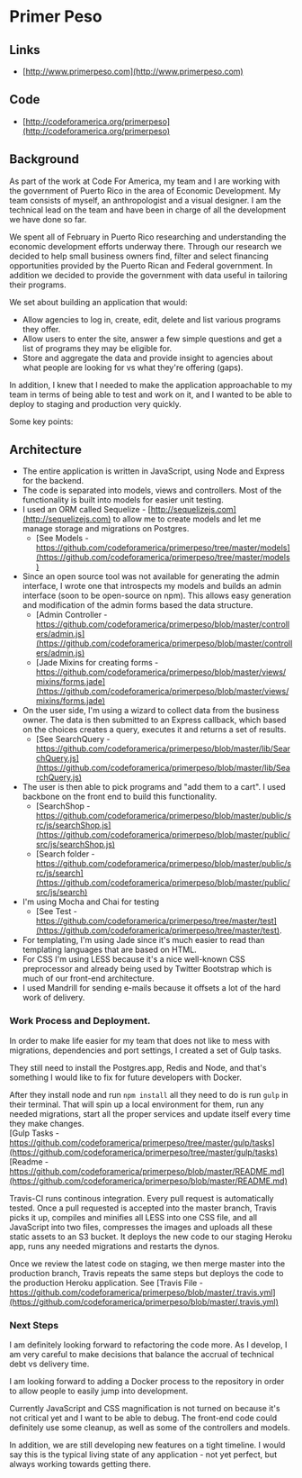 # Primer Peso
## Links
*  [http://www.primerpeso.com](http://www.primerpeso.com)

## Code
* [http://codeforamerica.org/primerpeso](http://codeforamerica.org/primerpeso)

## Background
As part of the work at Code For America, my team and I are working with the government of Puerto Rico in the area of Economic Development.  My team consists of myself, an anthropologist and a visual designer.  I am the technical lead on the team and have been in charge of all the development we have done so far.  

We spent all of February in Puerto Rico researching and understanding the economic development efforts underway there.  Through our research we decided  to help small business owners find, filter and select financing opportunities provided by the Puerto Rican and Federal government. In addition we decided to provide the government with data useful in tailoring their programs.

We set about building an application that would:

* Allow agencies to log in, create, edit, delete and list various programs they offer.
* Allow users to enter the site, answer a few simple questions and get a list of programs they may be eligible for. 
* Store and aggregate the data and provide insight to agencies about what people are looking for vs what they're offering (gaps).

In addition, I knew that I needed to make the application approachable to my team in terms of being able to test and work on it, and I wanted to be able to deploy to staging and production very quickly.  

Some key points:

## Architecture
* The entire application is written in JavaScript, using Node and Express for the backend.
* The code is separated into models, views and controllers.  Most of the functionality is built into models for easier unit testing.
* I used an ORM called Sequelize - [http://sequelizejs.com](http://sequelizejs.com) to allow me to create models and let me manage storage and migrations on Postgres.  
  * [See Models - https://github.com/codeforamerica/primerpeso/tree/master/models](https://github.com/codeforamerica/primerpeso/tree/master/models)
* Since an open source tool was not available for generating the admin interface, I wrote one that introspects my models and builds an admin interface (soon to be open-source on npm). This allows easy generation and modification of the admin forms based the data structure.  
  * [Admin Controller - https://github.com/codeforamerica/primerpeso/blob/master/controllers/admin.js](https://github.com/codeforamerica/primerpeso/blob/master/controllers/admin.js)
  * [Jade Mixins for creating forms - https://github.com/codeforamerica/primerpeso/blob/master/views/mixins/forms.jade](https://github.com/codeforamerica/primerpeso/blob/master/views/mixins/forms.jade)
* On the user side, I'm using a wizard to collect data from the business owner.  The data is then submitted to an Express callback, which based on the choices creates a query, executes it and returns a set of results. 
  * [See SearchQuery - https://github.com/codeforamerica/primerpeso/blob/master/lib/SearchQuery.js](https://github.com/codeforamerica/primerpeso/blob/master/lib/SearchQuery.js)  
* The user is then able to pick programs and "add them to a cart".  I used backbone on the front end to build this functionality.  
  * [SearchShop - https://github.com/codeforamerica/primerpeso/blob/master/public/src/js/searchShop.js](https://github.com/codeforamerica/primerpeso/blob/master/public/src/js/searchShop.js)
  * [Search folder - https://github.com/codeforamerica/primerpeso/blob/master/public/src/js/search](https://github.com/codeforamerica/primerpeso/blob/master/public/src/js/search)
* I'm using Mocha and Chai for testing 
  * [See Test - https://github.com/codeforamerica/primerpeso/tree/master/test](https://github.com/codeforamerica/primerpeso/tree/master/test).
* For templating, I'm using Jade since it's much easier to read than templating languages that are based on HTML.
* For CSS I'm using LESS because it's a nice well-known CSS preprocessor and already being used by Twitter Bootstrap which is much of our front-end architecture.
* I used Mandrill for sending e-mails because it offsets a lot of the hard work of delivery.  

### Work Process and Deployment.
In order to make life easier for my team that does not like to mess with migrations, dependencies and port settings, I created a set of Gulp tasks.  

They still need to install the Postgres.app, Redis and Node, and that's something I would like to fix for future developers with Docker. 

After they install node and run `npm install` all they need to do is run `gulp` in their terminal.  That will spin up a local environment for them, run any needed migrations, start all the proper services and update itself every time they make changes.  
[Gulp Tasks - https://github.com/codeforamerica/primerpeso/tree/master/gulp/tasks](https://github.com/codeforamerica/primerpeso/tree/master/gulp/tasks)
[Readme - https://github.com/codeforamerica/primerpeso/blob/master/README.md](https://github.com/codeforamerica/primerpeso/blob/master/README.md)

Travis-CI runs continous integration.  Every pull request is automatically tested.  Once a pull requested is accepted into the master branch, Travis picks it up, compiles and minifies all LESS into one CSS file, and all JavaScript into two files, compresses the images and uploads all these static assets to an S3 bucket.  It deploys the new code to our staging Heroku app, runs any needed migrations and restarts the dynos.  

Once we review the latest code on staging, we then merge master into the production branch,  Travis repeats the same steps but deploys the code to the production Heroku application.    See [Travis File - https://github.com/codeforamerica/primerpeso/blob/master/.travis.yml](https://github.com/codeforamerica/primerpeso/blob/master/.travis.yml)

### Next Steps
I am definitely looking forward to refactoring the code more.  As I develop, I am very careful to make decisions that balance the accrual of technical debt vs delivery time.  

I am looking forward to adding a Docker process to the repository in order to allow people to easily jump into development. 

Currently JavaScript and CSS magnification is not turned on because it's not critical yet and I want to be able to debug.  The front-end code could definitely use some cleanup, as well as some of the controllers and models. 

In addition, we are still developing new features on a tight timeline.  I would say this is the typical living state of any application - not yet perfect, but always working towards getting there.